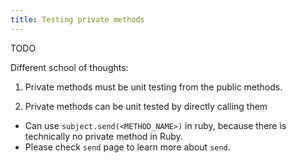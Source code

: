 ```yaml
---
title: Testing private methods
---
```


TODO

Different school of thoughts:

1. Private methods must be unit testing from the public methods.

2. Private methods can be unit tested by directly calling them
- Can use `subject.send(<METHOD_NAME>)` in ruby, because there is technically no private method in Ruby.
- Please check `send` page to learn more about `send`.
